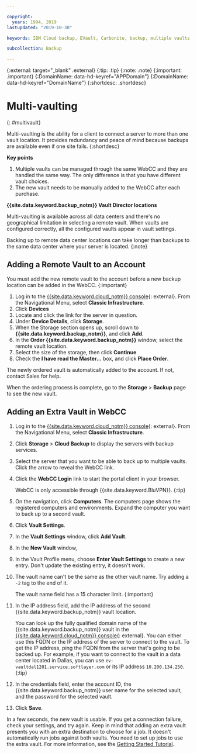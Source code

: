 ```yaml
---

copyright:
  years: 1994, 2019
lastupdated: "2019-10-30"

keywords: IBM Cloud backup, EVault, Carbonite, backup, multiple vaults, mulitple locations, disaster recovery

subcollection: Backup

---
```

{:external: target="_blank" .external}
{:tip: .tip}
{:note: .note}
{:important: .important}
{:DomainName: data-hd-keyref="APPDomain"}
{:DomainName: data-hd-keyref="DomainName"}
{:shortdesc: .shortdesc}

# Multi-vaulting
{: #multivault}

Multi-vaulting is the ability for a client to connect a server to more than one vault location. It provides redundancy and peace of mind because backups are available even if one site fails.
{:shortdesc}

**Key points**

1. Multiple vaults can be managed through the same WebCC and they are handled the same way. The only difference is that you have different vault choices.
2. The new vault needs to be manually added to the WebCC after each purchase.



**{{site.data.keyword.backup_notm}} Vault Director locations**

Multi-vaulting is available across all data centers and there's no geographical limitation in selecting a remote vault. When vaults are configured correctly, all the configured vaults appear in vault settings.

Backing up to remote data center locations can take longer than backups to the same data center where your server is located.
{:note}

## Adding a Remote Vault to an Account

You must add the new remote vault to the account before a new backup location can be added in the WebCC.
{:important}

1. Log in to the [{{site.data.keyword.cloud_notm}} console](https://{DomainName}){: external}. From the Navigational Menu, select **Classic Infrastructure**.
2. Click **Devices**
3. Locate and click the link for the server in question.
4. Under **Device Details**, click **Storage**.
5. When the Storage section opens up, scroll down to **{{site.data.keyword.backup_notm}}**, and click **Add**.
6. In the **Order {{site.data.keyword.backup_notm}}** window, select the remote vault location.
7. Select the size of the storage, then click **Continue**
8. Check the **I have read the Master...** box, and click **Place Order**.

The newly ordered vault is automatically added to the account. If not, contact Sales for help.

When the ordering process is complete, go to the **Storage** > **Backup** page to see the new vault.

## Adding an Extra Vault in WebCC

1. Log in to the [{{site.data.keyword.cloud_notm}} console](https://{DomainName}){: external}. From the Navigational Menu, select **Classic Infrastructure**.
2. Click **Storage** > **Cloud Backup** to display the servers with backup services.
3. Select the server that you want to be able to back up to multiple vaults. Click the arrow to reveal the WebCC link.
4. Click the **WebCC Login** link to start the portal client in your browser.

   WebCC is only accessible through {{site.data.keyword.BluVPN}}.
   {:tip}
5. On the navigation, click **Computers**. The computers page shows the registered computers and environments. Expand the computer you want to back up to a second vault.
6. Click **Vault Settings**.
7. In the **Vault Settings** window, click **Add Vault**.
8. In the **New Vault** window,
  1. In the Vault Profile menu, choose **Enter Vault Settings** to create a new entry. Don't update the existing entry, it doesn't work.
  2. The vault name can't be the same as the other vault name. Try adding a `-2` tag to the end of it. <br/>

     The vault name field has a 15 character limit.
     {:important}
  3. In the IP address field, add the IP address of the second {{site.data.keyword.backup_notm}} vault location.
  
     You can look up the fully qualified domain name of the {{site.data.keyword.backup_notm}} vault in the [{{site.data.keyword.cloud_notm}} console](https://{DomainName}){: external}. You can either use this FQDN or the IP address of the server to connect to the vault. To get the IP address, ping the FQDN from the server that's going to be backed up. For example, if you want to connect to the vault in a data center located in Dallas,  you can use `ev-vaultdal1201.service.softlayer.com` or its IP address `10.200.134.250`.
     {:tip}
  4. In the credentials field, enter the account ID, the {{site.data.keyword.backup_notm}} user name for the selected vault, and the password for the selected vault.
  5. Click **Save**.

In a few seconds, the new vault is usable. If you get a connection failure, check your settings, and try again. Keep in mind that adding an extra vault presents you with an extra destination to choose for a job. It doesn't automatically run jobs against both vaults. You need to set up jobs to use the extra vault. For more information, see the [Getting Started Tutorial](/docs/infrastructure/Backup?topic=Backup-getting-started#getting-started).
